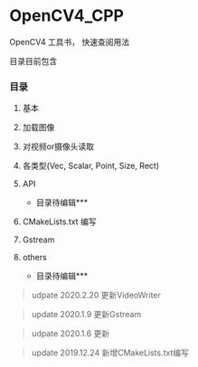 # OpenCV4_CPP
OpenCV4 工具书， 快速查阅用法

目录目前包含

### 目录

1. 基本
2. 加载图像
3. 对视频or摄像头读取
4. 各类型(Vec, Scalar, Point, Size, Rect)
5. API
   - 目录待编辑***

6. CMakeLists.txt 编写

7. Gstream

8. others
   - 目录待编辑***
   
> udpate 2020.2.20 更新VideoWriter
   
> update 2020.1.9 更新Gstream

> udpate 2020.1.6 更新

> update 2019.12.24 新增CMakeLists.txt编写
